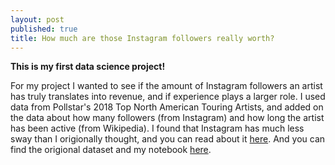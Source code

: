 ```yaml
---
layout: post
published: true
title: How much are those Instagram followers really worth?
---
```


**This is my first data science project!**

For my project I wanted to see if the amount of Instagram followers an artist has truly translates into revenue, and if experience 
plays a larger role. I used data from Pollstar's 2018 Top North American Touring Artists, and added on the data about how many 
followers (from Instagram) and how long the artist has been active (from Wikipedia). I found that Instagram has much less sway 
than I origionally thought, and you can read about it [here](https://medium.com/@roseemma324/how-much-are-those-instagram-followers-really-worth-3cba943dc963?sk=7863558204eb20462a312742d81d350f).
And you can find the origional dataset and my notebook [here](https://github.com/emma-rose22/Music-Instagram-Analysis).

